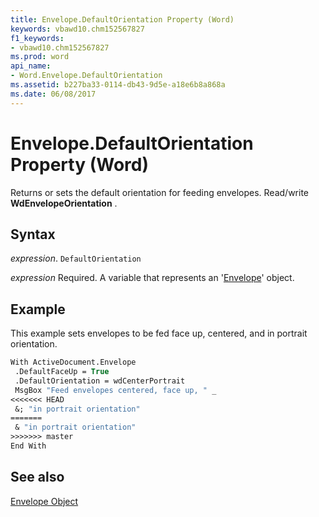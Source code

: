 ```yaml
---
title: Envelope.DefaultOrientation Property (Word)
keywords: vbawd10.chm152567827
f1_keywords:
- vbawd10.chm152567827
ms.prod: word
api_name:
- Word.Envelope.DefaultOrientation
ms.assetid: b227ba33-0114-db43-9d5e-a18e6b8a868a
ms.date: 06/08/2017
---
```



# Envelope.DefaultOrientation Property (Word)

Returns or sets the default orientation for feeding envelopes. Read/write  **WdEnvelopeOrientation** .


## Syntax

 _expression_. `DefaultOrientation`

 _expression_ Required. A variable that represents an '[Envelope](Word.Envelope.md)' object.


## Example

This example sets envelopes to be fed face up, centered, and in portrait orientation.


```vb
With ActiveDocument.Envelope 
 .DefaultFaceUp = True 
 .DefaultOrientation = wdCenterPortrait 
 MsgBox "Feed envelopes centered, face up, " _ 
<<<<<<< HEAD
 &; "in portrait orientation" 
=======
 & "in portrait orientation" 
>>>>>>> master
End With
```


## See also


[Envelope Object](Word.Envelope.md)

